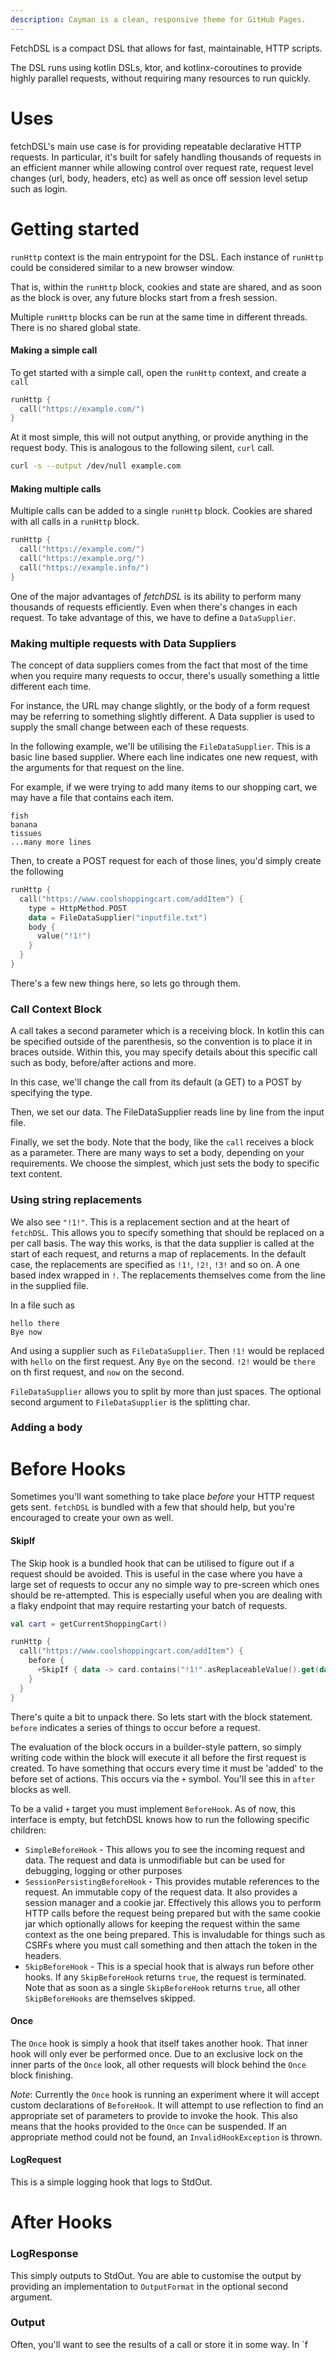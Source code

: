 ```yaml
---
description: Cayman is a clean, responsive theme for GitHub Pages.
---
```


FetchDSL is a compact DSL that allows for fast, maintainable, HTTP scripts.

The DSL runs using kotlin DSLs, ktor, and kotlinx-coroutines to provide highly parallel requests, without requiring many
resources to run quickly.

# Uses
fetchDSL's main use case is for providing repeatable declarative HTTP 
requests. In particular, it's built for safely handling thousands of requests
in an efficient manner while allowing control over request rate, request level changes (url, body, headers, etc)
as well as once off session level setup such as login.

# Getting started

`runHttp` context is the main entrypoint for the DSL. Each instance
of `runHttp` could be considered similar to a new browser window. 

That is, within the `runHttp` block, cookies and state are shared, 
and as soon as the block is over, any future blocks start from a fresh
session.

Multiple `runHttp` blocks can be run at the same time in different threads.
There is no shared global state.

#### Making a simple call

To get started with a simple call, open the `runHttp` context, and create a `call`

```kotlin
runHttp {
  call("https://example.com/")
}
```

At it most simple, this will not output anything, or provide anything in the
request body. This is analogous to the following silent, `curl` call.

```bash
curl -s --output /dev/null example.com
```

#### Making multiple calls

Multiple calls can be added to a single `runHttp` block. Cookies are shared with all calls in a `runHttp` block.

```kotlin
runHttp {
  call("https://example.com/")
  call("https://example.org/")
  call("https://example.info/")
}
```

One of the major advantages of _fetchDSL_ is its ability to perform many 
thousands of requests efficiently. Even when there's changes in each
request. To take advantage of this, we have to define a `DataSupplier`.

### Making multiple requests with Data Suppliers

The concept of data suppliers comes from the fact that most of the time 
when you require many requests to occur, there's usually something a 
little different each time.

For instance, the URL may change slightly, or the body of a form request may
be referring to something slightly different. A Data supplier is used to supply
the small change between each of these requests.

In the following example, we'll be utilising the `FileDataSupplier`. This is a basic
line based supplier. Where each line indicates one new request, with the arguments
for that request on the line.

For example, if we were trying to add many items to our shopping cart, we may 
have a file that contains each item.
```
fish
banana
tissues
...many more lines
```

Then, to create a POST request for each of those lines, you'd simply create the following

```kotlin
runHttp {
  call("https://www.coolshoppingcart.com/addItem") {
    type = HttpMethod.POST
    data = FileDataSupplier("inputfile.txt")
    body {
      value("!1!")
    }
  }
}
```

There's a few new things here, so lets go through them.

### Call Context Block

A call takes a second parameter which is a receiving block. In kotlin this can be specified 
outside of the parenthesis, so the convention is to place it in braces outside. Within this, you 
may specify details about this specific call such as body, before/after actions and more.

In this case, we'll change the call from its default (a GET) to a POST by specifying 
the type.

Then, we set our data. The FileDataSupplier reads line by line from the input file.

Finally, we set the body. Note that the body, like the `call` receives a block as a 
parameter. There are many ways to set a body, depending on your requirements. We choose 
the simplest, which just sets the body to specific text content.

### Using string replacements

We also see `"!1!"`. This is a replacement section and at the heart of `fetchDSL`. This 
allows you to specify something that should be replaced on a per call basis. The way 
this works, is that the data supplier is called at the start of each request, and 
returns a map of replacements. In the default case, the replacements are specified as 
`!1!`, `!2!`, `!3!` and so on. A one based index wrapped in `!`. The replacements 
themselves come from the line in the supplied file.

In a file such as

```
hello there
Bye now
```

And using a supplier such as `FileDataSupplier`. Then `!1!` would be replaced with `hello` on the first request.
Any `Bye` on the second.
`!2!` would be `there` on th first request, and `now` on the second.

`FileDataSupplier` allows you to split by more than just spaces. The optional second argument to `FileDataSupplier` is
the splitting char.

### Adding a body


# Before Hooks

Sometimes you'll want something to take place _before_ your HTTP request gets sent. `fetchDSL` is bundled with a few
that should help, but you're encouraged to create your own as well.

#### SkipIf

The Skip hook is a bundled hook that can be utilised to figure out if a request should be avoided. This is useful in the
case where you have a large set of requests to occur any no simple way to pre-screen which ones should be re-attempted.
This is especially useful when you are dealing with a flaky endpoint that may require restarting your batch of requests.

```kotlin
val cart = getCurrentShoppingCart()

runHttp {
  call("https://www.coolshoppingcart.com/addItem") {
    before {
      +SkipIf { data -> card.contains("!1!".asReplaceableValue().get(data)) }
    }
  }
}

```

There's quite a bit to unpack there. So lets start with the block statement. `before` indicates a series of things to
occur before a request.

The evaluation of the block occurs in a builder-style pattern, so simply writing code within the block will execute it
all before the first request is created. To have something that occurs every time it must be 'added' to the before set
of actions. This occurs via the `+`
symbol. You'll see this in `after` blocks as well.

To be a valid `+` target you must implement `BeforeHook`. As of now, this interface is empty, but fetchDSL knows how to
run the following specific children:

* `SimpleBeforeHook` - This allows you to see the incoming request and data. The request and data is unmodifiable but
  can be used for debugging, logging or other purposes
* `SessionPersistingBeforeHook` - This provides mutable references to the request. An immutable copy of the request
  data. It also provides a session manager and a cookie jar. Effectively this allows you to perform HTTP calls before
  the request being prepared but with the same cookie jar which optionally allows for keeping the request within the
  same context as the one being prepared. This is invaludable for things such as CSRFs where you must call something and
  then attach the token in the headers.
* `SkipBeforeHook` - This is a special hook that is always run before other hooks. If any `SkipBeforeHook`
  returns `true`, the request is terminated. Note that as soon as a single `SkipBeforeHook` returns `true`, all
  other `SkipBeforeHooks` are themselves skipped.

#### Once

The `Once` hook is simply a hook that itself takes another hook. That inner hook will only ever be performed once. Due
to an exclusive lock on the inner parts of the `Once` look, all other requests will block behind the `Once` block
finishing.

_Note_: Currently the `Once` hook is running an experiment where it will accept custom declarations of `BeforeHook`. It
will attempt to use reflection to find an appropriate set of parameters to provide to invoke the hook. This also means
that the hooks provided to the `Once` can be suspended. If an appropriate method could not be found,
an `InvalidHookException` is thrown.

#### LogRequest

This is a simple logging hook that logs to StdOut.

# After Hooks

### LogResponse

This simply outputs to StdOut. You are able to customise the output by providing an implementation to `OutputFormat` in
the optional second argument.

### Output

Often, you'll want to see the results of a call or store it in some way. In `f
